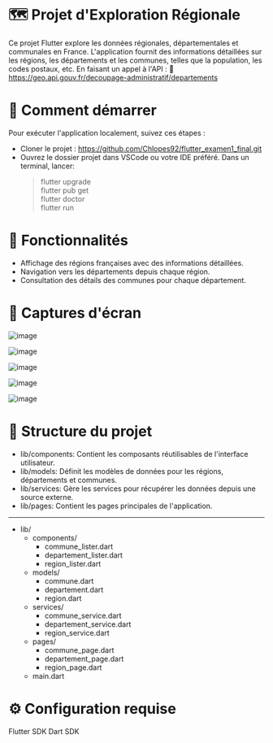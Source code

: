 # 🗺️ Projet d'Exploration Régionale

Ce projet Flutter explore les données régionales, départementales et communales en France. L'application fournit des informations détaillées sur les régions, les départements et les communes, telles que la population, les codes postaux, etc. En faisant un appel à l'API : 🔗 https://geo.api.gouv.fr/decoupage-administratif/departements

# 🚀 Comment démarrer

Pour exécuter l'application localement, suivez ces étapes :
- Cloner le projet :
  https://github.com/Chlopes92/flutter_examen1_final.git
- Ouvrez le dossier projet dans VSCode ou votre IDE préféré.
 Dans un terminal, lancer:
  > flutter upgrade  
  > flutter pub get  
  > flutter doctor  
  > flutter run

# 🎯 Fonctionnalités

- Affichage des régions françaises avec des informations détaillées.
- Navigation vers les départements depuis chaque région.
- Consultation des détails des communes pour chaque département.

# 📸 Captures d'écran

![image](https://github.com/Chlopes92/flutter_examen1_final/assets/118167199/16b6e3e0-feb0-49dd-87d7-a1f21bf868d8)

![image](https://github.com/Chlopes92/flutter_examen1_final/assets/118167199/68080c6f-52e0-49a3-b40f-b67f0e24a968)

![image](https://github.com/Chlopes92/flutter_examen1_final/assets/118167199/7b86800a-d1cb-47d6-a8de-6871e2808666)

![image](https://github.com/Chlopes92/flutter_examen1_final/assets/118167199/8e92eec8-5150-40d6-96ef-f38ec7aab4dd)

![image](https://github.com/Chlopes92/flutter_examen1_final/assets/118167199/812ec65c-4a01-48e1-b230-1a87393a2fb0)


# 🧩 Structure du projet

- lib/components: Contient les composants réutilisables de l'interface utilisateur.
- lib/models: Définit les modèles de données pour les régions, départements et communes.
- lib/services: Gère les services pour récupérer les données depuis une source externe.
- lib/pages: Contient les pages principales de l'application.
---------------------------------------------------------------------------------------------
- lib/  
  - components/  
    - commune_lister.dart  
    - departement_lister.dart  
    - region_lister.dart  
  - models/  
    - commune.dart  
    - departement.dart  
    - region.dart  
  - services/  
    - commune_service.dart  
    - departement_service.dart  
    - region_service.dart  
  - pages/  
    - commune_page.dart  
    - departement_page.dart  
    - region_page.dart  
  - main.dart  

# ⚙️ Configuration requise

Flutter SDK
Dart SDK
